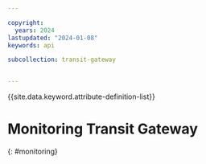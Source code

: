 ```yaml
---

copyright:
  years: 2024
lastupdated: "2024-01-08"
keywords: api

subcollection: transit-gateway


---
```


{{site.data.keyword.attribute-definition-list}}

# Monitoring Transit Gateway
{: #monitoring}
